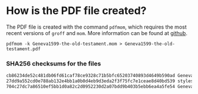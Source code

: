 # How is the PDF file created?
The PDF file is created with the command `pdfmom`, which requires the most recent versions of `groff` and `mom`.
More information can be found at [github](https://github.com/0xR3V/Bibles).

```shell
pdfmom -k Geneva1599-the-old-testament.mom > Geneva1599-the-old-testament.pdf
```

### SHA256 checksums for the files
```txt
cb86234de52c481db06fd61caf78ce9328c71b5bfc65203740893d4649b590ad Geneva1599-the-old-testament.mom
27dd9a552cd0e788ab132e4bb1a0b0d4eb9d3eda2f3f75fc7e1ceae8d40bd539 stylesheet.mom
704c27dc7a86510ef5bb1d0a82c2d0952230d2a07bdd9b403b5ebb6ea4a5fe54 Geneva1599-the-old-testament.pdf
```
